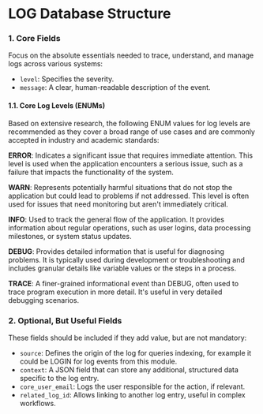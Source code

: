 # LOG Database Structure

### 1. Core Fields

Focus on the absolute essentials needed to trace, understand, and manage logs across various systems:

- `level`: Specifies the severity.
- `message`: A clear, human-readable description of the event.

#### 1.1. Core Log Levels (ENUMs)

Based on extensive research, the following ENUM values for log levels are recommended as they cover a broad range of use cases and are commonly accepted in industry and academic standards:

**ERROR**: Indicates a significant issue that requires immediate attention. This level is used when the application encounters a serious issue, such as a failure that impacts the functionality of the system.

**WARN**: Represents potentially harmful situations that do not stop the application but could lead to problems if not addressed. This level is often used for issues that need monitoring but aren't immediately critical.

**INFO**: Used to track the general flow of the application. It provides information about regular operations, such as user logins, data processing milestones, or system status updates.

**DEBUG**: Provides detailed information that is useful for diagnosing problems. It is typically used during development or troubleshooting and includes granular details like variable values or the steps in a process.

**TRACE**: A finer-grained informational event than DEBUG, often used to trace program execution in more detail. It's useful in very detailed debugging scenarios.

### 2. Optional, But Useful Fields

These fields should be included if they add value, but are not mandatory:

- `source`: Defines the origin of the log for queries indexing, for example it could be LOGIN for log events from this module.
- `context`: A JSON field that can store any additional, structured data specific to the log entry.
- `core_user_email`: Logs the user responsible for the action, if relevant.
- `related_log_id`: Allows linking to another log entry, useful in complex workflows.
